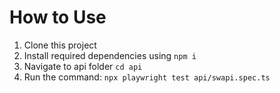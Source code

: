 # How to Use

1. Clone this project
2. Install required dependencies using `npm i`
3. Navigate to api folder `cd api`
4. Run the command: `npx playwright test api/swapi.spec.ts`

